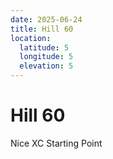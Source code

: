 ```yaml
---
date: 2025-06-24
title: Hill 60
location:
  latitude: 5
  longitude: 5
  elevation: 5
---
```

# Hill 60

Nice XC Starting Point